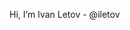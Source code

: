 Hi, I’m Ivan Letov - @iletov


<!---
iletov/iletov is a ✨ special ✨ repository because its `README.md` (this file) appears on your GitHub profile.
You can click the Preview link to take a look at your changes.
--->

